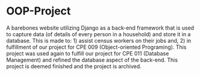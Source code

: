 # OOP-Project
A barebones website utilizing Django as a back-end framework that is used to capture data (of details of every person in a household) and store it in a database. This is made to: 1) assist census workers on their jobs and, 2) in fulfillment of our project for CPE 009 (Object-oriented Programing).
This project was used again to fulfill our project for CPE 011 (Database Management) and refined the database aspect of the back-end. This project is deemed finished and the project is archived.
